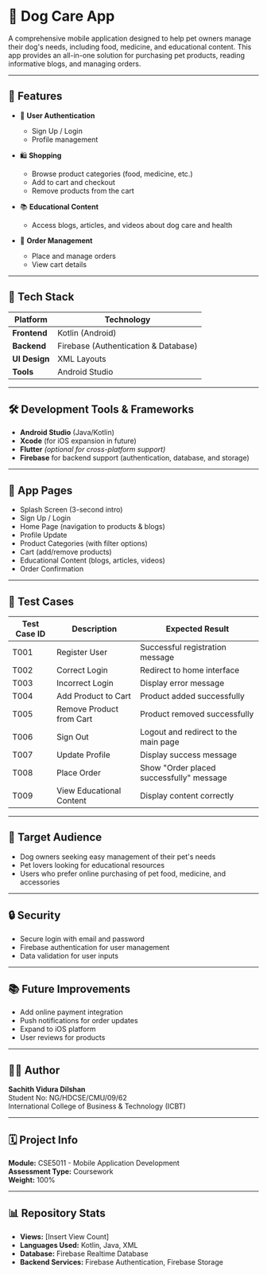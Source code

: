 # 🐶 Dog Care App

A comprehensive mobile application designed to help pet owners manage their dog's needs, including food, medicine, and educational content. This app provides an all-in-one solution for purchasing pet products, reading informative blogs, and managing orders.

---

## 📱 Features

- 🔐 **User Authentication**  
  - Sign Up / Login  
  - Profile management  

- 🛍 **Shopping**  
  - Browse product categories (food, medicine, etc.)  
  - Add to cart and checkout  
  - Remove products from the cart  

- 📚 **Educational Content**  
  - Access blogs, articles, and videos about dog care and health  

- 📝 **Order Management**  
  - Place and manage orders  
  - View cart details  

---

## 🧩 Tech Stack

| Platform | Technology |
|----------|-------------|
| **Frontend** | Kotlin (Android) |
| **Backend** | Firebase (Authentication & Database) |
| **UI Design** | XML Layouts |
| **Tools** | Android Studio |

---

## 🛠 Development Tools & Frameworks

- **Android Studio** (Java/Kotlin)
- **Xcode** (for iOS expansion in future)
- **Flutter** *(optional for cross-platform support)*
- **Firebase** for backend support (authentication, database, and storage)

---

## 📌 App Pages

- Splash Screen (3-second intro)
- Sign Up / Login
- Home Page (navigation to products & blogs)
- Profile Update
- Product Categories (with filter options)
- Cart (add/remove products)
- Educational Content (blogs, articles, videos)
- Order Confirmation

---

## 🧪 Test Cases

| Test Case ID | Description | Expected Result |
|--------------|-------------|----------------|
| T001 | Register User | Successful registration message |
| T002 | Correct Login | Redirect to home interface |
| T003 | Incorrect Login | Display error message |
| T004 | Add Product to Cart | Product added successfully |
| T005 | Remove Product from Cart | Product removed successfully |
| T006 | Sign Out | Logout and redirect to the main page |
| T007 | Update Profile | Display success message |
| T008 | Place Order | Show "Order placed successfully" message |
| T009 | View Educational Content | Display content correctly |

---

## 🎯 Target Audience

- Dog owners seeking easy management of their pet's needs
- Pet lovers looking for educational resources
- Users who prefer online purchasing of pet food, medicine, and accessories

---

## 🔒 Security

- Secure login with email and password
- Firebase authentication for user management
- Data validation for user inputs

---

## 📚 Future Improvements

- Add online payment integration
- Push notifications for order updates
- Expand to iOS platform
- User reviews for products

---

## 👨‍🎓 Author

**Sachith Vidura Dilshan**  
Student No: NG/HDCSE/CMU/09/62  
International College of Business & Technology (ICBT)  

---

## 🗓 Project Info

**Module:** CSE5011 - Mobile Application Development  
**Assessment Type:** Coursework  
**Weight:** 100%  

---

## 📊 Repository Stats

- **Views:** [Insert View Count]
- **Languages Used:** Kotlin, Java, XML
- **Database:** Firebase Realtime Database
- **Backend Services:** Firebase Authentication, Firebase Storage

